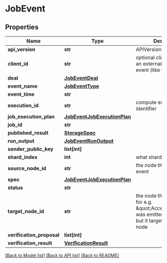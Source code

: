 # JobEvent

## Properties
Name | Type | Description | Notes
------------ | ------------- | ------------- | -------------
**api_version** | **str** | APIVersion of the Job | [optional] 
**client_id** | **str** | optional clientID if this is an externally triggered event (like create job) | [optional] 
**deal** | [**JobEventDeal**](JobEventDeal.md) |  | [optional] 
**event_name** | [**JobEventType**](JobEventType.md) |  | [optional] 
**event_time** | **str** |  | [optional] 
**execution_id** | **str** | compute execution identifier | [optional] 
**job_execution_plan** | [**JobEventJobExecutionPlan**](JobEventJobExecutionPlan.md) |  | [optional] 
**job_id** | **str** |  | [optional] 
**published_result** | [**StorageSpec**](StorageSpec.md) |  | [optional] 
**run_output** | [**JobEventRunOutput**](JobEventRunOutput.md) |  | [optional] 
**sender_public_key** | **list[int]** |  | [optional] 
**shard_index** | **int** | what shard is this event for | [optional] 
**source_node_id** | **str** | the node that emitted this event | [optional] 
**spec** | [**JobEventJobExecutionPlan**](JobEventJobExecutionPlan.md) |  | [optional] 
**status** | **str** |  | [optional] 
**target_node_id** | **str** | the node that this event is for e.g. \&quot;AcceptJobBid\&quot; was emitted by Requester but it targeting compute node | [optional] 
**verification_proposal** | **list[int]** |  | [optional] 
**verification_result** | [**VerificationResult**](VerificationResult.md) |  | [optional] 

[[Back to Model list]](../README.md#documentation-for-models) [[Back to API list]](../README.md#documentation-for-api-endpoints) [[Back to README]](../README.md)


